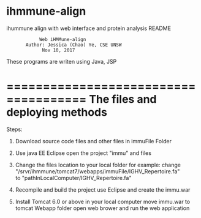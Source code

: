 # ihmmune-align
ihummune align with web interface and protein analysis
                      README

                Web iHMMune-align 
           Author: Jessica (Chao) Ye, CSE UNSW
                 Nov 10, 2017
                             
These programs are writen using Java, JSP

=====================================
     The files and deploying methods
=====================================

Steps:

1. Download source code files and other files in immuFile Folder

2. Use java EE Eclipse open the project "immu" and files

3. Change the files location to your local folder
for example:
 change
"/srvr/ihmmune/tomcat7/webapps/immuFile/IGHV_Repertoire.fa"   
 to 
"pathInLocalComputer/IGHV_Repertoire.fa"

4. Recompile and build the project use Eclipse and create the immu.war

5. Install Tomcat 6.0 or above in your local computer
move immu.war to tomcat Webapp folder
open web brower and run the web application
    
